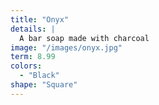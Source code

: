 ```yaml
---
title: "Onyx"
details: |
  A bar soap made with charcoal
image: "/images/onyx.jpg"
term: 8.99
colors:
  - "Black"
shape: "Square"
---
```

